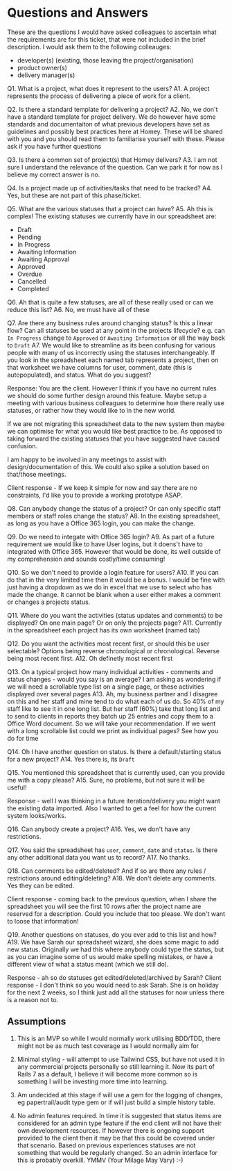 # Questions and Answers

These are the questions I would have asked colleagues to ascertain what the requirements are for this ticket, that were not included in the brief description. I would ask them to the following colleauges:

 - developer(s) (existing, those leaving the project/organisation)
 - product owner(s)
 - delivery manager(s)

Q1. What is a project, what does it represent to the users?
A1. A project represents the process of delivering a piece of work for a client.

Q2. Is there a standard template for delivering a project?
A2. No, we don't have a standard template for project delivery. We do however have some standards and documentaiton of what previous developers have set as guidelines and possibly best practices here at Homey.
These will be shared with you and you should read them to familiarise yourself with these. Please ask if you have further questions

Q3. Is there a common set of project(s) that Homey delivers?
A3. I am not sure I understand the relevance of the question. Can we park it for now as I believe my correct answer is no.

Q4. Is a project made up of activities/tasks that need to be tracked?
A4. Yes, but these are not part of this phase/ticket. 

Q5. What are the various statuses that a project can have?
A5. Ah this is complex! The existing statuses we currently have in our spreadsheet are:
- Draft
- Pending
- In Progress
- Awaiting Information
- Awaiting Approval
- Approved
- Overdue
- Cancelled
- Completed

Q6. Ah that is quite a few statuses, are all of these really used or can we reduce this list?
A6. No, we must have all of these

Q7. Are there any business rules around changing status? Is this a linear flow? Can all statuses be used at any point in the projects lifecycle? e.g. can `In Progress` change to `Approved` or `Awaiting Information` or all the way back to `Draft`
A7. We would like to streamline as its been confusing for various people with many of us incorrectly using the statuses interchangeably. If you look in the spreadsheet each named tab represents a project, then on that worksheet we have columns for user, comment, date (this is autopopulated), and status. What do you suggest?

Response: You are the client. However I think if you have no current rules we should do some further design around this feature. Maybe setup a meeting with various business colleagues to determine how there really use statuses, or rather how they would like to in the new world.

If we are not migrating this spreadsheet data to the new system then maybe we can optimise for what you would like best practice to be. As opposed to taking forward the existing statuses that you have suggested have caused confusion.

I am happy to be involved in any meetings to assist with design/documentation of this. We could also spike a solution based on that/those meetings.

Client response - If we keep it simple for now and say there are no constraints, I'd like you to provide a working prototype ASAP.

Q8. Can anybody change the status of a project? Or can only specific staff members or staff roles change the status?
A8. In the existing spreadsheet, as long as you have a Office 365 login, you can make the change.

Q9. Do we need to integate with Office 365 login?
A9. As part of a future requirement we would like to have User logins, but it doens't have to integrated with Office 365. However that would be done, its well outside of my comprehension and sounds costly/time consuming!

Q10. So we don't need to provide a login feature for users?
A10. If you can do that in the very limited time then it would be a bonus. I would be fine with just having a dropdown as we do in excel that we use to select who has made the change. It cannot be blank when a user either makes a comment or changes a projects status.

Q11. Where do you want the activities (status updates and comments) to be displayed? On one main page? Or on only the projects page?
A11. Currently in the spreadsheet each project has its own worksheet (named tab)

Q12. Do you want the activities most recent first, or should this be user selectable? Options being reverse chronological or chronological. Reverse being most recent first.
A12. Oh definetly most recent first

Q13. On a typical project how many individual activities - comments and status changes - would you say is an average? I am asking as wondering if we will need a scrollable type list on a single page, or these activities displayed over several pages
A13. Ah, my business partner and I disagree on this and her staff and mine tend to do what each of us do. So 40% of my staff like to see it in one long list. But her staff (60%) take that long list and to send to clients in reports they batch up 25 entries and copy them to a Office Word document. So we will take your recommendation. If we went with a long scrollable list could we print as individual pages? See how you do for time

Q14. Oh I have another question on status. Is there a default/starting status for a new project?
A14. Yes there is, its `Draft`

Q15. You mentioned this spreadsheet that is currently used, can you provide me with a copy please?
A15. Sure, no problems, but not sure it will be useful!

Response - well I was thinking in a future iteration/delivery you might want the existing data imported. Also I wanted to get a feel for how the current system looks/works.

Q16. Can anybody create a project?
A16. Yes, we don't have any restrictions.

Q17. You said the spreadsheet has `user`, `comment`, `date` and `status`. Is there any other additional data you want us to record?
A17. No thanks.

Q18. Can comments be edited/deleted? And if so are there any rules / restrictions around editing/deleting?
A18. We don't delete any comments. Yes they can be edited.

Client response - coming back to the previous question, when I share the spreadsheet you will see the first 10 rows after the project name are reserved for a description. Could you include that too please. We don't want to loose that information!

Q19. Another questions on statuses, do you ever add to this list and how?
A19. We have Sarah our spreadsheet wizard, she does some magic to add new status. Originally we had this where anybody could type the status, but as you can imagine some of us would make spelling mistakes, or have a different view of what a status meant (which we still do).

Response - ah so do statuses get edited/deleted/archived by Sarah?
Client response - I don't think so you would need to ask Sarah. She is on holiday for the next 2 weeks, so I think just add all the statuses for now unless there is a reason not to.


## Assumptions

1. This is an MVP so while I would normally work utilising BDD/TDD, there might not be as much test coverage as I would normally aim for

2. Minimal styling - will attempt to use Tailwind CSS, but have not used it in any commercial projects personally so still learning it. Now its part of Rails 7 as a default, I believe it will become more common so is something I will be investing more time into learning.

3. Am undecided at this stage if will use a gem for the logging of changes, eg papertrail/audit type gem or if will just build a simple history table.

4. No admin features required. In time it is suggested that status items are considered for an admin type feature if the end client will not have their own development resources. If however there is ongoing support provided to the client then it may be that this could be covered under that scenario. Based on previous experiences statuses are not something that would be regularly changed. So an admin interface for this is probably overkill. YMMV (Your Milage May Vary) :-)

